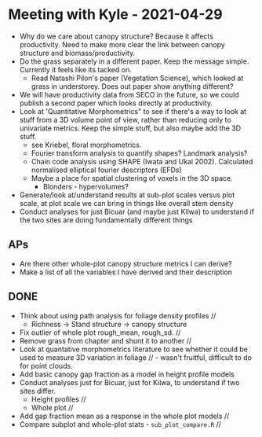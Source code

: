 # Meeting with Kyle - 2021-04-29

* Why do we care about canopy structure? Because it affects productivity. Need to make more clear the link between canopy structure and biomass/productivity.
* Do the grass separately in a different paper. Keep the message simple. Currently it feels like its tacked on. 
	* Read Natashi Pilon's paper (Vegetation Science), which looked at grass in understorey. Does out paper show anything different?
* We will have productivity data from SECO in the future, so we could publish a second paper which looks directly at productivity.
* Look at 'Quantitative Morphometrics" to see if there's a way to look at stuff from a 3D volume point of view, rather than reducing only to univariate metrics. Keep the simple stuff, but also maybe add the 3D stuff. 
	* see Kriebel, floral morphometrics.
	* Fourier transform analysis to quantify shapes? Landmark analysis?
	* Chain code analysis using SHAPE (Iwata and Ukai 2002). Calculated normalised elliptical fourier descriptors (EFDs)
	* Maybe a place for spatial clustering of voxels in the 3D space. 
		* Blonders - hypervolumes?
* Generate/look at/understand results at sub-plot scales versus plot scale, at plot scale we can bring in things like overall stem density
* Conduct analyses for just Bicuar (and maybe just Kilwa) to understand if the two sites are doing fundamentally different things

## APs

* Are there other whole-plot canopy structure metrics I can derive?
* Make a list of all the variables I have derived and their description


## DONE

* Think about using path analysis for foliage density profiles //
	* Richness -> Stand structure -> canopy structure 
* Fix outlier of whole plot rough_mean, rough_sd. //
* Remove grass from chapter and shunt it to another //
* Look at quantative morphometrics literature to see whether it could be used to measure 3D variation in foliage // - wasn't fruitful, difficult to do for point clouds.
* Add basic canopy gap fraction as a model in height profile models
* Conduct analyses just for Bicuar, just for Kilwa, to understand if two sites differ.
	* Height profiles //
	* Whole plot //
* Add gap fraction mean as a response in the whole plot models //
* Compare subplot and whole-plot stats - `sub_plot_compare.R` //
